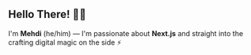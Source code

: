 ## Hello There! 👋🏻
I'm **Mehdi** (he/him) ― I'm passionate about **Next.js** and straight into the crafting digital magic on the side ⚡
